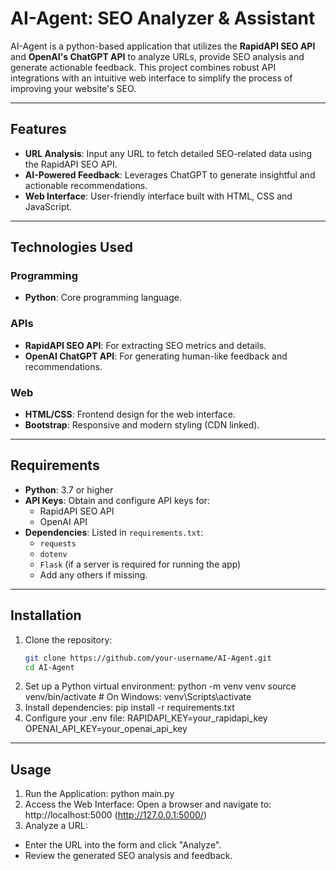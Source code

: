 # AI-Agent: SEO Analyzer & Assistant

AI-Agent is a python-based application that utilizes the **RapidAPI SEO API** and **OpenAI's ChatGPT API** to analyze URLs, provide SEO analysis and generate actionable feedback. This project combines robust API integrations with an intuitive web interface to simplify the process of improving your website's SEO.

---

## Features

- **URL Analysis**: Input any URL to fetch detailed SEO-related data using the RapidAPI SEO API.
- **AI-Powered Feedback**: Leverages ChatGPT to generate insightful and actionable recommendations.
- **Web Interface**: User-friendly interface built with HTML, CSS and JavaScript.

---

## Technologies Used

### Programming
- **Python**: Core programming language.

### APIs
- **RapidAPI SEO API**: For extracting SEO metrics and details.
- **OpenAI ChatGPT API**: For generating human-like feedback and recommendations.

### Web
- **HTML/CSS**: Frontend design for the web interface.
- **Bootstrap**: Responsive and modern styling (CDN linked).

---

## Requirements

- **Python**: 3.7 or higher
- **API Keys**: Obtain and configure API keys for:
  - RapidAPI SEO API
  - OpenAI API
- **Dependencies**: Listed in `requirements.txt`:
  - `requests`
  - `dotenv`
  - `Flask` (if a server is required for running the app)
  - Add any others if missing.

---

## Installation

1. Clone the repository:
   ```bash
   git clone https://github.com/your-username/AI-Agent.git
   cd AI-Agent
2. Set up a Python virtual environment:
   python -m venv venv
   source venv/bin/activate  # On Windows: venv\Scripts\activate
3. Install dependencies:
   pip install -r requirements.txt
4. Configure your .env file:
   RAPIDAPI_KEY=your_rapidapi_key
   OPENAI_API_KEY=your_openai_api_key
   
---

## Usage
1. Run the Application:
   python main.py
2. Access the Web Interface: Open a browser and navigate to: http://localhost:5000 (http://127.0.0.1:5000/)
3. Analyze a URL:
* Enter the URL into the form and click "Analyze".
* Review the generated SEO analysis and feedback.



